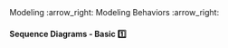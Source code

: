 <link rel="stylesheet" href="{{baseUrl}}/css/textbook.css">

<div class="website-content">

<div id="path">Modeling :arrow_right: Modeling Behaviors :arrow_right:</div>

<div id="title">

#### Sequence Diagrams - Basic :one:

</div>

<div id="body">

<dynamic-panel src="../../../uml/sequenceDiagrams/basics/topicPanel.md" header="UML: Sequence Diagrams: Basics" is-open></dynamic-panel>
<dynamic-panel src="../../../uml/sequenceDiagrams/objectCreation/topicPanel.md" header="UML: Sequence Diagrams: Object Creation" is-open></dynamic-panel>
<dynamic-panel src="../../../uml/sequenceDiagrams/loops/topicPanel.md" header="UML: Sequence Diagrams: Loops" is-open></dynamic-panel>
<dynamic-panel src="../../../uml/sequenceDiagrams/minimalNotation/topicPanel.md" header="UML: Sequence Diagrams: Minimal Notation" is-open></dynamic-panel>

</div>

</div>
